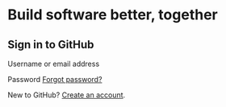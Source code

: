# Build software better, together

## Sign in to GitHub

 Username or email address

 Password [Forgot password?](https://github.com/password_reset)

 New to GitHub? [Create an account](https://github.com/join?return_to=https%3A%2F%2Fgithub.com%2Fhachemmosbah%2Fartificial_inteligence%2Fstargazers%2Fyou_know&source=login).

